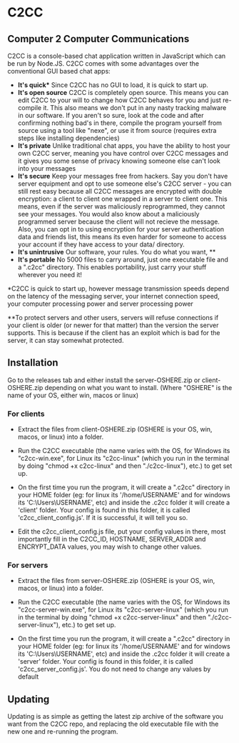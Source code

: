 # C2CC

## Computer 2 Computer Communications

C2CC is a console-based chat application written in JavaScript which can be run by Node.JS.
C2CC comes with some advantages over the conventional GUI based chat apps:

- **It's quick\***
  Since C2CC has no GUI to load, it is quick to start up.
- **It's open source**
  C2CC is completely open source. This means you can edit C2CC to your will to change how C2CC behaves for you and just re-compile it. This also means we don't put in any nasty tracking malware in our software. If you aren't so
  sure, look at the code and after confirming nothing bad's in there, compile the program yourself from source using
  a tool like "nexe", or use it from source (requires extra steps like installing dependencies)
- **It's private**
  Unlike traditional chat apps, you have the ability to host your own C2CC server, meaning you have control over C2CC messages and it gives you some sense of privacy knowing someone else can't look into your messages
- **It's secure**
  Keep your messages free from hackers.
  Say you don't have server equipment and opt to use someone else's C2CC server - you can still rest easy because all C2CC messages are encrypted with double encryption: a client to client one wrapped in a server to client one. This means, even if the server was maliciously reprogrammed, they cannot see your messages. You would also know about a maliciously programmed server because the client will not recieve the message.
  Also, you can opt in to using encryption for your server authentication data and friends list, this means its even
  harder for someone to access your account if they have access to your data/ directory.
- **It's unintrusive**
  Our software, your rules. You do what you want, \*\*
- **It's portable**
  No 5000 files to carry around, just one executable file and a ".c2cc" directory. This enables portability, just carry your stuff wherever you need it!

\*C2CC is quick to start up, however message transmission speeds depend on the latency of the messaging server, your internet connection speed, your computer processing power and server processing power

\*\*To protect servers and other users, servers will refuse connections if your client is older (or newer for that matter) than the version the server supports. This is because if the client has an exploit which is bad for the server, it can stay somewhat protected.

## Installation

Go to the releases tab and either install the server-OSHERE.zip or client-OSHERE.zip depending on what you want to install. (Where "OSHERE" is the name of your OS, either win, macos or linux)

### For clients

- Extract the files from client-OSHERE.zip (OSHERE is your OS, win, macos, or linux) into a folder.

- Run the C2CC executable (the name varies with the OS, for Windows its "c2cc-win.exe", for Linux its "c2cc-linux" (which you run in the terminal by doing "chmod +x c2cc-linux" and then "./c2cc-linux"), etc.) to get set up.

- On the first time you run the program, it will create a ".c2cc" directory in your HOME folder (eg: for linux its '/home/USERNAME' and for windows its 'C:\Users\USERNAME\', etc) and inside the .c2cc folder it will create a 'client' folder. Your config is found in this folder, it is called 'c2cc_client_config.js'. If it is successful, it will tell you so.

- Edit the c2cc_client_config.js file, put your config values in there, most importantly fill in the C2CC_ID, HOSTNAME, SERVER_ADDR and ENCRYPT_DATA values, you may wish to change other values.

### For servers

- Extract the files from server-OSHERE.zip (OSHERE is your OS, win, macos, or linux) into a folder.

- Run the C2CC executable (the name varies with the OS, for Windows its "c2cc-server-win.exe", for Linux its "c2cc-server-linux" (which you run in the terminal by doing "chmod +x c2cc-server-linux" and then "./c2cc-server-linux"), etc.) to get set up.

- On the first time you run the program, it will create a ".c2cc" directory in your HOME folder (eg: for linux its '/home/USERNAME' and for windows its 'C:\Users\USERNAME\', etc) and inside the .c2cc folder it will create a 'server' folder. Your config is found in this folder, it is called 'c2cc_server_config.js'. You do not need to change any values by default

## Updating

Updating is as simple as getting the latest zip archive of the software you want from the C2CC repo, and replacing the old executable file with the new one and re-running the program.
